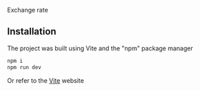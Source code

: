 Exchange rate 

## Installation
The project was built using Vite and the "npm" package manager

```sh
npm i
npm run dev
```
Or refer to the [Vite](https://vitejs.dev/guide/) website 
